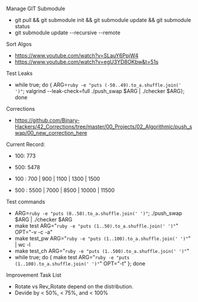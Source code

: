 Manage GIT Submodule  
- git pull && git submodule init && git submodule update && git submodule status
- git submodule update --recursive --remote

Sort Algos  
- https://www.youtube.com/watch?v=SLauY6PpjW4
- https://www.youtube.com/watch?v=egU3YD8OKbw&t=51s

Test Leaks  
- while true; do { ARG=`ruby -e "puts (-50..49).to_a.shuffle.join(' ')"`; valgrind --leak-check=full ./push_swap $ARG | ./checker $ARG}; done

Corrections  
- https://github.com/Binary-Hackers/42_Corrections/tree/master/00_Projects/02_Algorithmic/push_swap/00_new_correction_here

Current Record:
- 100: 773
- 500: 5478

- 100 : 700 | 900 | 1100 | 1300 | 1500
- 500 : 5500 | 7000 | 8500 | 10000 | 11500

Test commands  
- ARG=`ruby -e "puts (0..50).to_a.shuffle.join(' ')"`; ./push_swap $ARG | ./checker $ARG
- make test ARG="`ruby -e "puts (1..50).to_a.shuffle.join(' ')"`" OPT="-v -c -a"
- make test_pw ARG="`ruby -e "puts (1..100).to_a.shuffle.join(' ')"`"  | wc -l
- make test_ch ARG="`ruby -e "puts (1..500).to_a.shuffle.join(' ')"`"
- while true; do { make test ARG="`ruby -e "puts (1..100).to_a.shuffle.join(' ')"`" OPT="-t" }; done

Improvement Task List  
- Rotate vs Rev_Rotate depend on the distribution.
- Devide by < 50%, < 75%, and < 100%